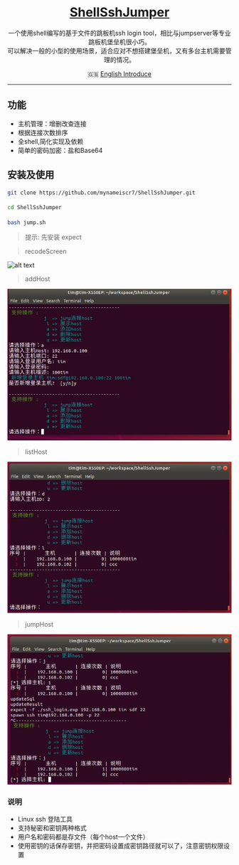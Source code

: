 <h1 align="center"><a href='https://github.com/mynameiscr7/ShellSshJumper.git' target="_blank" >ShellSshJumper</a></h1>

<p align="center">
一个使用shell编写的基于文件的跳板机ssh login tool，相比与jumpserver等专业跳板机堡垒机很小巧。
</br>
可以解决一般的小型的使用场景，适合应对不想搭建堡垒机，又有多台主机需要管理的情况。
</p>

<p align="center">
  🇬🇧 <a href="./README.md">English Introduce</a>
</p>

---

## 功能

- 主机管理：增删改查连接
- 根据连接次数排序
- 全shell,简化实现及依赖
- 简单的密码加密：盐和Base64

## 安装及使用

```bash
git clone https://github.com/mynameiscr7/ShellSshJumper.git

cd ShellSshJumper

bash jump.sh
```

> 提示: 先安装 expect




>recodeScreen

![alt text](img/recodeScreen.gif)

>addHost

![addHost](img/addHost.png)

>listHost

![listHost](img/listHost.png)

>jumpHost

![jumpHost](img/jumpHost.png)



### 说明
- Linux ssh 登陆工具
- 支持秘密和密钥两种格式
- 用户名和密码都是存文件（每个host一个文件）
- 使用密钥的话保存密钥，并把密码设置成密钥路径就可以了，注意密钥权限设置


